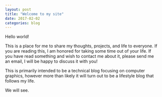 ```yaml
---
layout: post
title: "Welcome to my site"
date: 2017-02-02
categories: blog
---
```


Hello world! 

This is a place for me to share my thoughts, projects, 
and life to everyone. If you are reading this, I am honored for 
taking some time out of your life. If you have read something and 
wish to contact me about it, please send me an email, I will be 
happy to discuss it with you!

This is primarily intended to be a technical blog focusing on 
computer graphics, however more than likely it will turn out to 
be a lifestyle blog that follows my life.

We will see.
